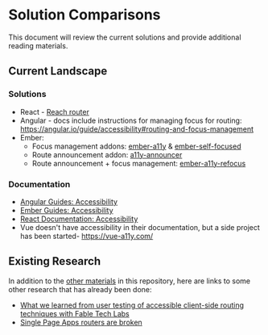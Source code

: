 # Solution Comparisons

This document will review the current solutions and provide additional reading materials. 

## Current Landscape

### Solutions

- React - [Reach router](https://github.com/reach/router)
- Angular - docs include instructions for managing focus for routing: https://angular.io/guide/accessibility#routing-and-focus-management
- Ember:
  - Focus management addons: [ember-a11y](https://github.com/ember-a11y/ember-a11y) & [ember-self-focused](https://github.com/linkedin/self-focused/tree/master/packages/ember-self-focused) 
  - Route announcement addon: [a11y-announcer](https://github.com/ember-a11y/a11y-announcer)
  - Route announcement + focus management: [ember-a11y-refocus](https://github.com/MelSumner/ember-a11y-refocus)

### Documentation

- [Angular Guides: Accessibility](https://angular.io/guide/accessibility)
- [Ember Guides: Accessibility](https://guides.emberjs.com/release/accessibility/)
- [React Documentation: Accessibility](https://reactjs.org/docs/accessibility.html)
- Vue doesn't have accessibility in their documentation, but a side project has been started- https://vue-a11y.com/


## Existing Research

In addition to the [other materials](https://github.com/MelSumner/ember-a11y-roadmap/blob/master/rfc-research/router/research.md) in this repository, here are links to some other research that has already been done: 

- [What we learned from user testing of accessible client-side routing techniques with Fable Tech Labs](https://www.gatsbyjs.org/blog/2019-07-11-user-testing-accessible-client-routing/)
- [Single Page Apps routers are broken](https://medium.com/@robdel12/single-page-apps-routers-are-broken-255daa310cf)

